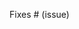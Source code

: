 <!--
Thank you for contributing to LangGraph.js! Your PR will appear in our next release under the title you set above. Please make sure it highlights your valuable contribution.

To help streamline the review process, please make sure you read our contribution guidelines:
https://github.com/langchain-ai/langgraphjs/blob/main/CONTRIBUTING.md

Replace this block with a description of the change, the issue it fixes (if applicable), and relevant context.

Finally, we'd love to show appreciation for your contribution - if you'd like us to shout you out on Twitter, please also include your handle below!
-->

<!-- Remove if not applicable -->

Fixes # (issue)
